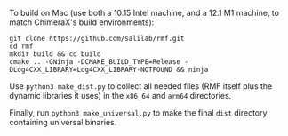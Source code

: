 To build on Mac (use both a 10.15 Intel machine, and a 12.1 M1 machine,
to match ChimeraX's build environments):

```
git clone https://github.com/salilab/rmf.git
cd rmf
mkdir build && cd build
cmake .. -GNinja -DCMAKE_BUILD_TYPE=Release -DLog4CXX_LIBRARY=Log4CXX_LIBRARY-NOTFOUND && ninja
```

Use `python3 make_dist.py` to collect all needed files (RMF itself plus
the dynamic libraries it uses) in the `x86_64` and `arm64` directories.

Finally, run `python3 make_universal.py` to make the final `dist` directory
containing universal binaries.
